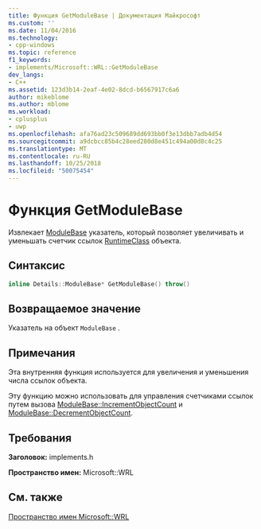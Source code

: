 ```yaml
---
title: Функция GetModuleBase | Документация Майкрософт
ms.custom: ''
ms.date: 11/04/2016
ms.technology:
- cpp-windows
ms.topic: reference
f1_keywords:
- implements/Microsoft::WRL::GetModuleBase
dev_langs:
- C++
ms.assetid: 123d3b14-2eaf-4e02-8dcd-b6567917c6a6
author: mikeblome
ms.author: mblome
ms.workload:
- cplusplus
- uwp
ms.openlocfilehash: afa76ad23c509689dd693bb0f3e13dbb7adb4d54
ms.sourcegitcommit: a9dcbcc85b4c28eed280d8e451c494a00d8c4c25
ms.translationtype: MT
ms.contentlocale: ru-RU
ms.lasthandoff: 10/25/2018
ms.locfileid: "50075454"
---
```

# <a name="getmodulebase-function"></a>Функция GetModuleBase
Извлекает [ModuleBase](../windows/modulebase-class.md) указатель, который позволяет увеличивать и уменьшать счетчик ссылок [RuntimeClass](../windows/runtimeclass-class.md) объекта.

## <a name="syntax"></a>Синтаксис

```cpp
inline Details::ModuleBase* GetModuleBase() throw()
```

## <a name="return-value"></a>Возвращаемое значение

Указатель на объект `ModuleBase` .

## <a name="remarks"></a>Примечания

Эта внутренняя функция используется для увеличения и уменьшения числа ссылок объекта.

Эту функцию можно использовать для управления счетчиками ссылок путем вызова [ModuleBase::IncrementObjectCount](../windows/modulebase-incrementobjectcount-method.md) и [ModuleBase::DecrementObjectCount](../windows/modulebase-decrementobjectcount-method.md).

## <a name="requirements"></a>Требования

**Заголовок:** implements.h

**Пространство имен:** Microsoft::WRL

## <a name="see-also"></a>См. также

[Пространство имен Microsoft::WRL](../windows/microsoft-wrl-namespace.md)